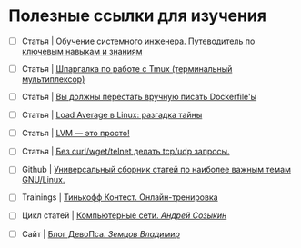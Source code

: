 # Полезные ссылки для изучения


- [ ] Статья | [Обучение системного инженера. Путеводитель по ключевым навыкам и знаниям](https://habr.com/ru/companies/yandex_praktikum/articles/796929/)
- [ ] Статья | [Шпаргалка по работе с Tmux (терминальный мультиплексор)](https://habr.com/ru/articles/327630/)
- [ ] Статья | [Вы должны перестать вручную писать Dockerfile'ы](https://habr.com/ru/articles/807501/)
- [ ] Статья | [Load Average в Linux: разгадка тайны](https://habr.com/ru/companies/vk/articles/335326/)
- [ ] Статья | [LVM — это просто!](https://habr.com/ru/articles/67283/)
- [ ] Статья | [Без curl/wget/telnet делать tcp/udp запросы.](linux.md)
- [ ] Github | [Универсальный сборник статей по наиболее важным темам GNU/Linux.](https://github.com/iu5git/linux-course/blob/master/Wiki.md)
- [ ] Trainings | [Тинькофф Контест. Онлайн-тренировка](https://fintech.tinkoff.ru/activities/contest/)
- [ ] Цикл статей | [Компьютерные сети. _Андрей Созыкин_](https://www.asozykin.ru/courses/networks_online)
- [ ] Cайт | [Блог ДевоПса. _Земцов Владимир_](https://zvlb.github.io/tags/)

